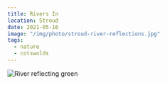 ```yaml
---
title: Rivers In
location: Stroud
date: 2021-05-16
image: "/img/photo/stroud-river-reflections.jpg"
tags:
  - nature
  - cotswolds
---
```


![River reflecting green](/img/photo/stroud-river-reflections.jpg)
